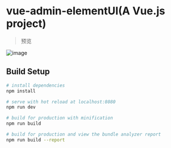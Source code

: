 # vue-admin-elementUI(A Vue.js project)

> 预览

![image](https://github.com/JaxBBLL/vue-admin-elementUI/raw/vue-cli2/preview/1.gif)

## Build Setup

``` bash
# install dependencies
npm install

# serve with hot reload at localhost:8080
npm run dev

# build for production with minification
npm run build

# build for production and view the bundle analyzer report
npm run build --report
```
